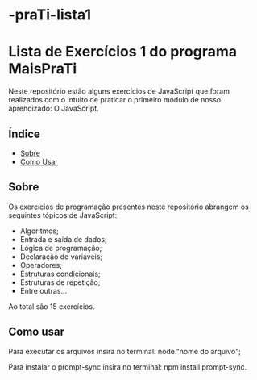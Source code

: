 # -praTi-lista1

# Lista de Exercícios 1 do programa MaisPraTi

Neste repositório estão alguns exercícios de JavaScript que foram realizados com o intuito de praticar o primeiro módulo de nosso aprendizado: O JavaScript. 

## Índice

- [Sobre](#sobre)
- [Como Usar](#como-usar)

## Sobre

Os exercícios de programação presentes neste repositório abrangem os seguintes tópicos de JavaScript:

- Algoritmos;
- Entrada e saída de dados;
- Lógica de programação;
- Declaração de variáveis;
- Operadores;
- Estruturas condicionais;
- Estruturas de repetição;
- Entre outras...

Ao total são 15 exercícios.

## Como usar

Para executar os arquivos insira no terminal:
node."nome do arquivo";

Para instalar o prompt-sync insira no terminal:
npm install prompt-sync.
